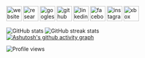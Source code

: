

[<img src='https://cdn.jsdelivr.net/npm/simple-icons@3.0.1/icons/icloud.svg' alt='website' height='40'>](www.sifat-ahmed.com)  [<img src='https://cdn.jsdelivr.net/npm/simple-icons@3.0.1/icons/researchgate.svg' alt='researchgate' height='40'>](www.researchgate.net/profile/Sifat-Ahmed)  [<img src='https://cdn.jsdelivr.net/npm/simple-icons@3.0.1/icons/googlescholar.svg' alt='googlescholar' height='40'>](https://scholar.google.com/citations?user=0uPQXn0AAAAJ)  [<img src='https://cdn.jsdelivr.net/npm/simple-icons@3.0.1/icons/github.svg' alt='github' height='40'>](https://github.com/Sifat-Ahmed) [<img src='https://cdn.jsdelivr.net/npm/simple-icons@3.0.1/icons/linkedin.svg' alt='linkedin' height='40'>](https://www.linkedin.com/in/sifat-ahmed/) [<img src='https://cdn.jsdelivr.net/npm/simple-icons@3.0.1/icons/facebook.svg' alt='facebook' height='40'>](https://www.facebook.com/sifat.ahm3d) [<img src='https://cdn.jsdelivr.net/npm/simple-icons@3.0.1/icons/instagram.svg' alt='instagram' height='40'>](https://www.instagram.com/sifat_ahmed/) [<img src='https://cdn.jsdelivr.net/npm/simple-icons@3.0.1/icons/xbox.svg' alt='xbox' height='40'>](aaa)  

![GitHub stats](https://github-readme-stats.vercel.app/api?username=Sifat-Ahmed&show_icons=true&count_private=true)
![GitHub streak stats](https://github-readme-streak-stats.herokuapp.com/?user=Sifat-Ahmed)  
[![Ashutosh's github activity graph](https://activity-graph.herokuapp.com/graph?username=Sifat-Ahmed&theme=merko)](https://github.com/ashutosh00710/github-readme-activity-graph)

![Profile views](https://gpvc.arturio.dev/Sifat-Ahmed)  
